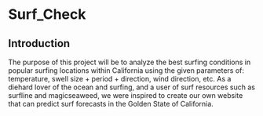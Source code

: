 # Surf_Check

## Introduction
The purpose of this project will be to analyze the best surfing conditions in popular surfing locations within California using the given parameters of: temperature, swell size + period + direction, wind direction, etc. As a diehard lover of the ocean and surfing, and a user of surf resources such as surfline and magicseaweed, we were inspired to create our own website that can predict surf forecasts in the Golden State of California. 
